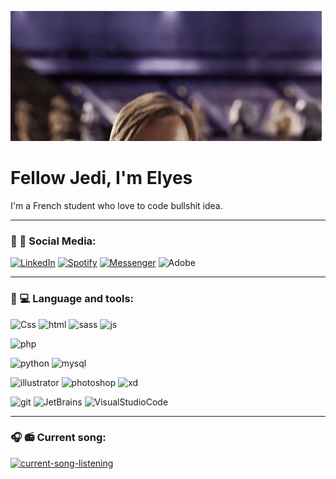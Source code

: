 ![hello-there](img/hello-there-general-kenobi.gif)
# Fellow Jedi, I'm Elyes
I'm a French student who love to code bullshit idea.

***
### 📱 📧 Social Media:

[![LinkedIn](https://img.shields.io/badge/linkedin-Elyes%20Voisin-blue?style=for-the-badge&logo=linkedin)](https://www.linkedin.com/in/elyesvoisin/)
[![Spotify](https://img.shields.io/badge/Spotify-Ely-succes?style=for-the-badge&logo=spotify)](https://open.spotify.com/user/3kah0ygyv8o5ymada8abnyvv0?si=f3dc3e388a9a4261)
[![Messenger](https://img.shields.io/badge/Messenger-Elyes-purple?style=for-the-badge&logo=Messenger)](https://m.me/elyes.voisin.7)
![Adobe](https://img.shields.io/badge/Adobe-Elyes-orange?style=for-the-badge&logo=Adobe)

***
### 🚀 💻 Language and tools:
![Css](https://img.shields.io/badge/CSS-blue?style=for-the-badge&logo=CSS3)
![html](https://img.shields.io/badge/HTML-blue?style=for-the-badge&logo=HTML5)
![sass](https://img.shields.io/badge/SASS-blue?style=for-the-badge&logo=SASS)
![js](https://img.shields.io/badge/JS-blue?style=for-the-badge&logo=javascript)

![php](https://img.shields.io/badge/PHP-black?style=for-the-badge&logo=PHP)

![python](https://img.shields.io/badge/Python-lightblue?style=for-the-badge&logo=Python)
![mysql](https://img.shields.io/badge/MySQL-lightblue?style=for-the-badge&logo=mysql)

![illustrator](https://img.shields.io/badge/Illustrator-blueviolet?style=for-the-badge&logo=Adobe-Illustrator)
![photoshop](https://img.shields.io/badge/Photoshop-blueviolet?style=for-the-badge&logo=Adobe-Photoshop)
![xd](https://img.shields.io/badge/Xd-blueviolet?style=for-the-badge&logo=Adobe-XD)

![git](https://img.shields.io/badge/Git-succes?style=for-the-badge&logo=git)
![JetBrains](https://img.shields.io/badge/JetBrains-succes?style=for-the-badge&logo=JetBrains)
![VisualStudioCode](https://img.shields.io/badge/Visual%20Studio%20Code-succes?style=for-the-badge&logo=Visual-Studio-Code)


***
### 🎧 📻 Current song:


[![current-song-listening](https://spotify-github-profile.vercel.app/api/view?uid=3kah0ygyv8o5ymada8abnyvv0&cover_image=true&theme=default)](https://open.spotify.com/user/3kah0ygyv8o5ymada8abnyvv0?si=f3dc3e388a9a4261)
